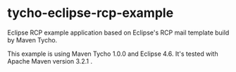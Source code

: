 tycho-eclipse-rcp-example
=========================

Eclipse RCP example application based on Eclipse's RCP mail template build by Maven Tycho. 

This example is using Maven Tycho 1.0.0 and Eclipse 4.6. It's tested with Apache Maven version 3.2.1 .
